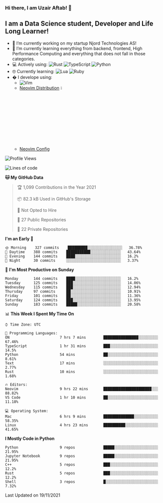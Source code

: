 ### Hi there, I am Uzair Aftab! 👋

## I am a Data Science student, Developer and Life Long Learner!
- 🔭 I’m currently working on my startup Njord Technologies AS!
- 🌱 I’m currently learning everything from backend, frontend, High Performance Computing and everything that does not fall in those categories.
- 💻 Actively using: <img alt="Rust" src="https://img.shields.io/badge/rust-%23000000.svg?style=for-the-badge&logo=rust&logoColor=white"/> <img alt="TypeScript" src="https://img.shields.io/badge/typescript-%23007ACC.svg?style=for-the-badge&logo=typescript&logoColor=white"/> <img alt="Python" src="https://img.shields.io/badge/python-%2314354C.svg?style=for-the-badge&logo=python&logoColor=white"/>
- 🤓 Currently learning: <img alt="Lua" src="https://img.shields.io/badge/lua-%232C2D72.svg?style=for-the-badge&logo=lua&logoColor=white"/>  <img alt="Ruby" src="https://img.shields.io/badge/ruby-%232C2D72.svg?style=for-the-badge&logo=ruby&logoColor=white"/>  
- � I develope using: 
  -  <img alt="Vim" src="https://img.shields.io/badge/VIM-%2311AB00.svg?style=for-the-badge&logo=vim&logoColor=white"/>
  -  [Neovim Distribution](https://github.com/LunarVim/LunarVim) <img alt="LunarVim" src="https://www.lunarvim.org/assets/lunarvim_logo.png" width="5%"/>
  -  [Neovim Config](https://github.com/Uzaaft/lvim_abz)
  
<!--START_SECTION:waka-->
![Profile Views](http://img.shields.io/badge/Profile%20Views-4-blue)

![Lines of code](https://img.shields.io/badge/From%20Hello%20World%20I%27ve%20Written-1.9%20million%20lines%20of%20code-blue)

**🐱 My GitHub Data** 

> 🏆 1,099 Contributions in the Year 2021
 > 
> 📦 82.3 kB Used in GitHub's Storage 
 > 
> 🚫 Not Opted to Hire
 > 
> 📜 27 Public Repositories 
 > 
> 🔑 22 Private Repositories  
 > 
**I'm an Early 🐤** 

```text
🌞 Morning    327 commits    █████████░░░░░░░░░░░░░░░░   36.78% 
🌆 Daytime    388 commits    ███████████░░░░░░░░░░░░░░   43.64% 
🌃 Evening    144 commits    ████░░░░░░░░░░░░░░░░░░░░░   16.2% 
🌙 Night      30 commits     ░░░░░░░░░░░░░░░░░░░░░░░░░   3.37%

```
📅 **I'm Most Productive on Sunday** 

```text
Monday       144 commits    ████░░░░░░░░░░░░░░░░░░░░░   16.2% 
Tuesday      125 commits    ███░░░░░░░░░░░░░░░░░░░░░░   14.06% 
Wednesday    115 commits    ███░░░░░░░░░░░░░░░░░░░░░░   12.94% 
Thursday     97 commits     ██░░░░░░░░░░░░░░░░░░░░░░░   10.91% 
Friday       101 commits    ██░░░░░░░░░░░░░░░░░░░░░░░   11.36% 
Saturday     124 commits    ███░░░░░░░░░░░░░░░░░░░░░░   13.95% 
Sunday       183 commits    █████░░░░░░░░░░░░░░░░░░░░   20.58%

```


📊 **This Week I Spent My Time On** 

```text
⌚︎ Time Zone: UTC

💬 Programming Languages: 
ON                       7 hrs 7 mins        ████████████████░░░░░░░░░   67.46% 
TypeScript               1 hr 31 mins        ███░░░░░░░░░░░░░░░░░░░░░░   14.5% 
Python                   54 mins             ██░░░░░░░░░░░░░░░░░░░░░░░   8.61% 
Text                     17 mins             ░░░░░░░░░░░░░░░░░░░░░░░░░   2.77% 
Rust                     10 mins             ░░░░░░░░░░░░░░░░░░░░░░░░░   1.68%

🔥 Editors: 
Neovim                   9 hrs 22 mins       ██████████████████████░░░   88.82% 
VS Code                  1 hr 10 mins        ██░░░░░░░░░░░░░░░░░░░░░░░   11.18%

💻 Operating System: 
Mac                      6 hrs 9 mins        ██████████████░░░░░░░░░░░   58.35% 
Linux                    4 hrs 23 mins       ██████████░░░░░░░░░░░░░░░   41.65%

```

**I Mostly Code in Python** 

```text
Python                   9 repos             █████░░░░░░░░░░░░░░░░░░░░   21.95% 
Jupyter Notebook         9 repos             █████░░░░░░░░░░░░░░░░░░░░   21.95% 
C++                      5 repos             ███░░░░░░░░░░░░░░░░░░░░░░   12.2% 
Rust                     5 repos             ███░░░░░░░░░░░░░░░░░░░░░░   12.2% 
Shell                    3 repos             █░░░░░░░░░░░░░░░░░░░░░░░░   7.32%

```



 Last Updated on 19/11/2021
<!--END_SECTION:waka-->
